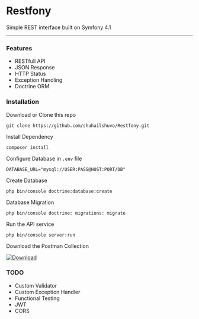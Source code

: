 # Restfony 
Simple REST interface built on Symfony 4.1

------------

### Features
* RESTfull API
* JSON Response
* HTTP Status
* Exception Handling
* Doctrine ORM

### Installation
Download or Clone this repo
```
git clone https://github.com/shuhailshuvo/Restfony.git
```

Install Dependency

```
composer install
```

Configure Database in `.env` file

```
DATABASE_URL="mysql://USER:PASS@HOST:PORT/DB"
```

Create Database

```
php bin/console doctrine:database:create
```

Database Migration

```
php bin/console doctrine: migrations: migrate
```

Run the API service

```
php bin/console server:run
```

Download the Postman Collection

[![Download](https://addons-media.operacdn.com/media/extensions/45/130645/1.0.8-rev1/icons/icon_64x64_f5afb36b86cd5d8f4b5de581d6d0da2b.png)](https://www.getpostman.com/collections/4139657aad11d5e1e753 "Download")


### TODO
* Custom Validator
* Custom Exception Handler
* Functional Testing
* JWT
* CORS
